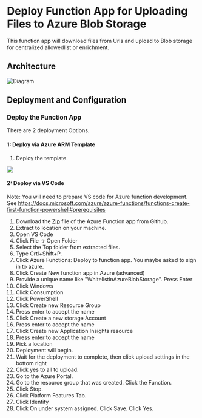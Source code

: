 # Deploy Function App for Uploading Files to Azure Blob Storage
This function app will download files from Urls and upload to Blob storage for centralized allowedlist or enrichment.

## Architecture
![Diagram](https://github.com/Azure/Azure-Sentinel/blob/master/DataConnectors/Images/azurefunction-uploadtoblob.png)

## Deployment and Configuration

### Deploy the Function App
There are 2 deployment Options.

#### 1: Deploy via Azure ARM Template
1.  Deploy the template.

<a href="https://portal.azure.com/#create/Microsoft.Template/uri/https%3A%2F%2Fraw.githubusercontent.com%2FAzure%2FAzure-Sentinel%2Fmaster%2FDataConnectors%2FUploadToBlob-Whitelist%2Fazuredeploy.json" target="_blank">
    <img src="https://aka.ms/deploytoazurebutton""/>
</a>

#### 2: Deploy via VS Code
Note: You will need to prepare VS code for Azure function development.  See https://docs.microsoft.com/azure/azure-functions/functions-create-first-function-powershell#prerequisites
1. Download the [Zip](https://github.com/Azure/Azure-Sentinel/blob/master/DataConnectors/UploadToBlob-Whitelist/UploadToBlob-Whitelist.zip?raw=true)  file of the Azure Function app from Github.
2. Extract to location on your machine.
3. Open VS Code
4. Click File -> Open Folder
5. Select the Top folder from extracted files.
6. Type Crtl+Shift+P.
7. Click Azure Functions: Deploy to function app.  You maybe asked to sign in to azure.
8. Click Create New function app in Azure (advanced)
9. Provide a unique name like "WhitelistinAzureBlobStorage".  Press Enter
10. Click Windows
11. Click Consumption
12. Click PowerShell
13. Click Create new Resource Group
14. Press enter to accept the name
15. Click Create a new storage Account
16. Press enter to accept the name
17. Click Create new Application Insights resource
18. Press enter to accept the name
19. Pick a location
20. Deployment will begin.
21. Wait for the deployment to complete, then click upload settings in the bottom right
22. Click yes to all to upload.
23. Go to the Azure Portal.
24. Go to the resource group that was created.  Click the Function.
25. Click Stop.
26. Click Platform Features Tab.
27. Click Identity
28. Click On under system assigned.  Click Save.  Click Yes.
